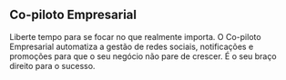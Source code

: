 ## Co-piloto Empresarial

Liberte tempo para se focar no que realmente importa. O Co-piloto Empresarial automatiza a gestão de redes sociais, notificações e promoções para que o seu negócio não pare de crescer. É o seu braço direito para o sucesso.
